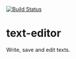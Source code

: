 [![Build Status](https://app.travis-ci.com/richardstg/text-editor.svg?branch=main)](https://app.travis-ci.com/richardstg/text-editor)

# text-editor

Write, save and edit texts.
